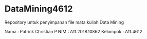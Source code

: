 # DataMining4612
Repository untuk penyimpanan file mata kuliah Data Mining

Nama : Patrick Christian P
NIM  : A11.2018.10862
Kelompok : A11.4612
